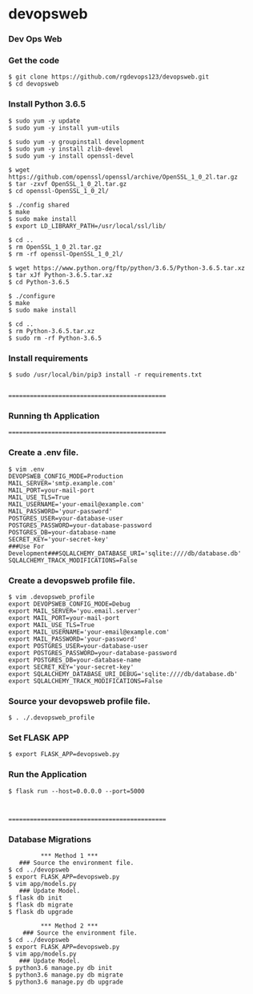 # devopsweb
### Dev Ops Web

### Get the code

    $ git clone https://github.com/rgdevops123/devopsweb.git
    $ cd devopsweb


### Install Python 3.6.5

    $ sudo yum -y update
    $ sudo yum -y install yum-utils

    $ sudo yum -y groupinstall development
    $ sudo yum -y install zlib-devel
    $ sudo yum -y install openssl-devel
    
    $ wget https://github.com/openssl/openssl/archive/OpenSSL_1_0_2l.tar.gz
    $ tar -zxvf OpenSSL_1_0_2l.tar.gz 
    $ cd openssl-OpenSSL_1_0_2l/
    
    $ ./config shared
    $ make
    $ sudo make install
    $ export LD_LIBRARY_PATH=/usr/local/ssl/lib/
    
    $ cd ..
    $ rm OpenSSL_1_0_2l.tar.gz
    $ rm -rf openssl-OpenSSL_1_0_2l/
    
    $ wget https://www.python.org/ftp/python/3.6.5/Python-3.6.5.tar.xz
    $ tar xJf Python-3.6.5.tar.xz
    $ cd Python-3.6.5
    
    $ ./configure
    $ make
    $ sudo make install
    
    $ cd ..
    $ rm Python-3.6.5.tar.xz
    $ sudo rm -rf Python-3.6.5


### Install requirements

    $ sudo /usr/local/bin/pip3 install -r requirements.txt

 
    ============================================
### Running th Application
    ============================================

### Create a .env file.
    $ vim .env
    DEVOPSWEB_CONFIG_MODE=Production
    MAIL_SERVER='smtp.example.com'
    MAIL_PORT=your-mail-port
    MAIL_USE_TLS=True
    MAIL_USERNAME='your-email@example.com'
    MAIL_PASSWORD='your-password'
    POSTGRES_USER=your-database-user
    POSTGRES_PASSWORD=your-database-password
    POSTGRES_DB=your-database-name
    SECRET_KEY='your-secret-key'
    ###Use For Development###SQLALCHEMY_DATABASE_URI='sqlite:////db/database.db'
    SQLALCHEMY_TRACK_MODIFICATIONS=False


### Create a devopsweb profile file.

    $ vim .devopsweb_profile
    export DEVOPSWEB_CONFIG_MODE=Debug
    export MAIL_SERVER='you.email.server'
    export MAIL_PORT=your-mail-port
    export MAIL_USE_TLS=True
    export MAIL_USERNAME='your-email@example.com'
    export MAIL_PASSWORD='your-password'
    export POSTGRES_USER=your-database-user
    export POSTGRES_PASSWORD=your-database-password
    export POSTGRES_DB=your-database-name
    export SECRET_KEY='your-secret-key'
    export SQLALCHEMY_DATABASE_URI_DEBUG='sqlite:////db/database.db'
    export SQLALCHEMY_TRACK_MODIFICATIONS=False


### Source your devopsweb profile file.

    $ . ./.devopsweb_profile


### Set FLASK APP
    $ export FLASK_APP=devopsweb.py


### Run the Application
    $ flask run --host=0.0.0.0 --port=5000



    ============================================

### Database Migrations
             *** Method 1 ***
       ### Source the environment file.
    $ cd ../devopsweb
    $ export FLASK_APP=devopsweb.py
    $ vim app/models.py
       ### Update Model.
    $ flask db init
    $ flask db migrate
    $ flask db upgrade

             *** Method 2 ***
        ### Source the environment file.
    $ cd ../devopsweb
    $ export FLASK_APP=devopsweb.py
    $ vim app/models.py
       ### Update Model.
    $ python3.6 manage.py db init
    $ python3.6 manage.py db migrate
    $ python3.6 manage.py db upgrade
    
